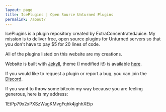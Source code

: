```yaml
---
layout: page
title: IcePlugins | Open Source Unturned Plugins
permalink: /about/
---
```


IcePlugins is a plugin repository created by ExtraConcentratedJuice. My mission is to deliver free, open source plugins for Unturned servers so that you don't have to pay $5 for 20 lines of code. 


All of the plugins listed on this website are my creations.

Website is built with [Jekyll](https://jekyllrb.com/), theme (I modified it!) is available [here](https://github.com/sharu725/cards).

If you would like to request a plugin or report a bug, you can join the [Discord](https://discord.gg/G2EuW2H).

If you want to throw some bitcoin my way because you are feeling generous, here is my address:

1EtPp79x2xPXSzWagKMvgFqhk4jghhXEip